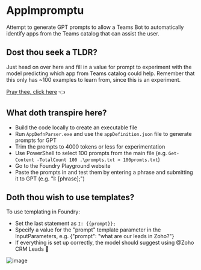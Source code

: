 # AppImpromptu

Attempt to generate GPT prompts to allow a Teams Bot to automatically identify apps from the Teams catalog that can assist the user.

## Dost thou seek a TLDR?
Just head on over here and fill in a value for prompt to experiment with the model predicting which app from Teams catalog could help. Remember that this only has ~100 examples to learn from, since this is an experiment.

[Pray thee, click here](https://foundrytoolkit.azurewebsites.net/playgroundv2?session=4ba4dc3d-ce4d-4d52-9411-5fb51e7a6e0a) 👈

## What doth transpire here?
- Build the code locally to create an executable file
- Run `AppDefnParser.exe` and use the `appDefinition.json` file to generate prompts for GPT
- Trim the prompts to 4000 tokens or less for experimentation
- Use PowerShell to select 100 prompts from the main file (e.g. `Get-Content -TotalCount 100 .\prompts.txt > 100promts.txt`)
- Go to the Foundry Playground website
- Paste the prompts in and test them by entering a phrase and submitting it to GPT (e.g. "I: [phrase];")

## Doth thou wish to use templates?
To use templating in Foundry:

- Set the last statement as `I: {{prompt}};`
- Specify a value for the "prompt" template parameter in the InputParameters, e.g. {"prompt": "what are our leads in Zoho?"}
- If everything is set up correctly, the model should suggest using @Zoho CRM Leads 🎉

![image](https://user-images.githubusercontent.com/7799064/208786239-d00f3116-4e01-4862-bcc2-f056b041e7d1.png)
